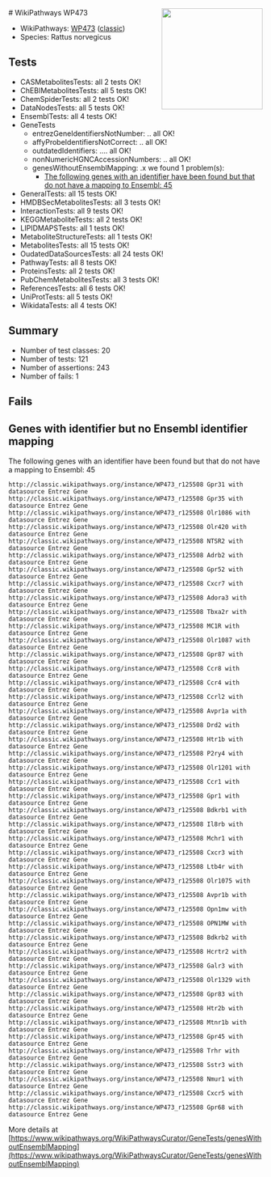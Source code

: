 <img style="float: right; width: 200px" src="https://upload.wikimedia.org/wikipedia/commons/thumb/8/83/Wplogo_with_text_500.png/640px-Wplogo_with_text_500.png" />
# WikiPathways WP473

* WikiPathways: [WP473](https://wikipathways.org/pathways/WP473) ([classic](https://classic.wikipathways.org/instance/WP473))
* Species: Rattus norvegicus
## Tests
* CASMetabolitesTests: all 2 tests OK!
* ChEBIMetabolitesTests: all 5 tests OK!
* ChemSpiderTests: all 2 tests OK!
* DataNodesTests: all 5 tests OK!
* EnsemblTests: all 4 tests OK!
* GeneTests
    * entrezGeneIdentifiersNotNumber: .. all OK!
    * affyProbeIdentifiersNotCorrect: .. all OK!
    * outdatedIdentifiers: .... all OK!
    * nonNumericHGNCAccessionNumbers: .. all OK!
    * genesWithoutEnsemblMapping: .x we found 1 problem(s):
        * [The following genes with an identifier have been found but that do not have a mapping to Ensembl: 45](#c4e5436f)
* GeneralTests: all 15 tests OK!
* HMDBSecMetabolitesTests: all 3 tests OK!
* InteractionTests: all 9 tests OK!
* KEGGMetaboliteTests: all 2 tests OK!
* LIPIDMAPSTests: all 1 tests OK!
* MetaboliteStructureTests: all 1 tests OK!
* MetabolitesTests: all 15 tests OK!
* OudatedDataSourcesTests: all 24 tests OK!
* PathwayTests: all 8 tests OK!
* ProteinsTests: all 2 tests OK!
* PubChemMetabolitesTests: all 3 tests OK!
* ReferencesTests: all 6 tests OK!
* UniProtTests: all 5 tests OK!
* WikidataTests: all 4 tests OK!


## Summary

* Number of test classes: 20
* Number of tests: 121
* Number of assertions: 243
* Number of fails: 1

## Fails

<a name="c4e5436f" />

## Genes with identifier but no Ensembl identifier mapping

The following genes with an identifier have been found but that do not have a mapping to Ensembl: 45
```
http://classic.wikipathways.org/instance/WP473_r125508 Gpr31 with datasource Entrez Gene
http://classic.wikipathways.org/instance/WP473_r125508 Gpr35 with datasource Entrez Gene
http://classic.wikipathways.org/instance/WP473_r125508 Olr1086 with datasource Entrez Gene
http://classic.wikipathways.org/instance/WP473_r125508 Olr420 with datasource Entrez Gene
http://classic.wikipathways.org/instance/WP473_r125508 NTSR2 with datasource Entrez Gene
http://classic.wikipathways.org/instance/WP473_r125508 Adrb2 with datasource Entrez Gene
http://classic.wikipathways.org/instance/WP473_r125508 Gpr52 with datasource Entrez Gene
http://classic.wikipathways.org/instance/WP473_r125508 Cxcr7 with datasource Entrez Gene
http://classic.wikipathways.org/instance/WP473_r125508 Adora3 with datasource Entrez Gene
http://classic.wikipathways.org/instance/WP473_r125508 Tbxa2r with datasource Entrez Gene
http://classic.wikipathways.org/instance/WP473_r125508 MC1R with datasource Entrez Gene
http://classic.wikipathways.org/instance/WP473_r125508 Olr1087 with datasource Entrez Gene
http://classic.wikipathways.org/instance/WP473_r125508 Gpr87 with datasource Entrez Gene
http://classic.wikipathways.org/instance/WP473_r125508 Ccr8 with datasource Entrez Gene
http://classic.wikipathways.org/instance/WP473_r125508 Ccr4 with datasource Entrez Gene
http://classic.wikipathways.org/instance/WP473_r125508 Ccrl2 with datasource Entrez Gene
http://classic.wikipathways.org/instance/WP473_r125508 Avpr1a with datasource Entrez Gene
http://classic.wikipathways.org/instance/WP473_r125508 Drd2 with datasource Entrez Gene
http://classic.wikipathways.org/instance/WP473_r125508 Htr1b with datasource Entrez Gene
http://classic.wikipathways.org/instance/WP473_r125508 P2ry4 with datasource Entrez Gene
http://classic.wikipathways.org/instance/WP473_r125508 Olr1201 with datasource Entrez Gene
http://classic.wikipathways.org/instance/WP473_r125508 Ccr1 with datasource Entrez Gene
http://classic.wikipathways.org/instance/WP473_r125508 Gpr1 with datasource Entrez Gene
http://classic.wikipathways.org/instance/WP473_r125508 Bdkrb1 with datasource Entrez Gene
http://classic.wikipathways.org/instance/WP473_r125508 Il8rb with datasource Entrez Gene
http://classic.wikipathways.org/instance/WP473_r125508 Mchr1 with datasource Entrez Gene
http://classic.wikipathways.org/instance/WP473_r125508 Cxcr3 with datasource Entrez Gene
http://classic.wikipathways.org/instance/WP473_r125508 Ltb4r with datasource Entrez Gene
http://classic.wikipathways.org/instance/WP473_r125508 Olr1075 with datasource Entrez Gene
http://classic.wikipathways.org/instance/WP473_r125508 Avpr1b with datasource Entrez Gene
http://classic.wikipathways.org/instance/WP473_r125508 Opn1mw with datasource Entrez Gene
http://classic.wikipathways.org/instance/WP473_r125508 OPN1MW with datasource Entrez Gene
http://classic.wikipathways.org/instance/WP473_r125508 Bdkrb2 with datasource Entrez Gene
http://classic.wikipathways.org/instance/WP473_r125508 Hcrtr2 with datasource Entrez Gene
http://classic.wikipathways.org/instance/WP473_r125508 Galr3 with datasource Entrez Gene
http://classic.wikipathways.org/instance/WP473_r125508 Olr1329 with datasource Entrez Gene
http://classic.wikipathways.org/instance/WP473_r125508 Gpr83 with datasource Entrez Gene
http://classic.wikipathways.org/instance/WP473_r125508 Htr2b with datasource Entrez Gene
http://classic.wikipathways.org/instance/WP473_r125508 Mtnr1b with datasource Entrez Gene
http://classic.wikipathways.org/instance/WP473_r125508 Gpr45 with datasource Entrez Gene
http://classic.wikipathways.org/instance/WP473_r125508 Trhr with datasource Entrez Gene
http://classic.wikipathways.org/instance/WP473_r125508 Sstr3 with datasource Entrez Gene
http://classic.wikipathways.org/instance/WP473_r125508 Nmur1 with datasource Entrez Gene
http://classic.wikipathways.org/instance/WP473_r125508 Cxcr5 with datasource Entrez Gene
http://classic.wikipathways.org/instance/WP473_r125508 Gpr68 with datasource Entrez Gene
```

More details at [https://www.wikipathways.org/WikiPathwaysCurator/GeneTests/genesWithoutEnsemblMapping](https://www.wikipathways.org/WikiPathwaysCurator/GeneTests/genesWithoutEnsemblMapping)

